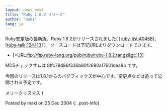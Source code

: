 ```yaml
---
layout: news_post
title: "Ruby 1.8.2 リリース"
author: "maki"
lang: ja
---
```


Ruby安定版の最新版、Ruby 1.8.2がリリースされました(
[\[ruby-list:40458\]][1]、[\[ruby-talk:124413\]][2]
)。ソースコードは下記URLよりダウンロードできます。

* [&lt;URL:ftp://ftp.ruby-lang.org/pub/ruby/ruby-1.8.2.tar.gz&gt;][3]

MD5チェックサムは 8ffc79d96f336b80f2690a17601dea9b です。

今回のリリースは1.8.1からのバグフィックスが中心です。変更点などは追って公開される予定です。

メリークリスマス！

Posted by maki on 25 Dec 2004
{: .post-info}



[1]: http://blade.nagaokaut.ac.jp/cgi-bin/scat.rb/ruby/ruby-list/40458 
[2]: http://blade.nagaokaut.ac.jp/cgi-bin/scat.rb/ruby/ruby-talk/124413 
[3]: ftp://ftp.ruby-lang.org/pub/ruby/ruby-1.8.2.tar.gz 
